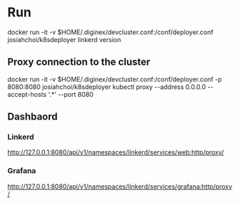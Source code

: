 # Run

docker run -it -v $HOME/.diginex/devcluster.conf:/conf/deployer.conf josiahchoi/k8sdeployer linkerd version

## Proxy connection to the cluster

docker run -it -v $HOME/.diginex/devcluster.conf:/conf/deployer.conf -p 8080:8080 josiahchoi/k8sdeployer kubectl proxy --address 0.0.0.0 --accept-hosts '.*' --port 8080

## Dashbaord

### Linkerd

<http://127.0.0.1:8080/api/v1/namespaces/linkerd/services/web:http/proxy/>

### Grafana

<http://127.0.0.1:8080/api/v1/namespaces/linkerd/services/grafana:http/proxy/>